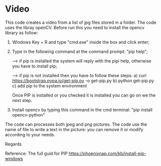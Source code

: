 # Video
This code creates a video from a list of jpg files stored in a folder.
The code uses the libray openCV. Before run this you need to install the opencv library as follow:
1. Windows Key + R and type "cmd.exe" inside the box and click enter;
2. Type in the following command at the command prompt: "pip help";

	--> if pip is installed the system will reply with the pipi help, otherwise you have to install pip;
	
	--> if pip is not installed then you have to follow these steps:
		a) curl https://bootstrap.pypa.io/get-pip.py -o get-pip.py
		b) python get-pip.py
		c) add pip to the system environment
		
	Once PIP is installed or you checked it is installed you can go on we the next step.
	
3. Install opencv by typing this command in the cmd terminal: "pip install opencv-python"

The code can processes both jpeg and png pictures.
The code use the name of file to write a text in the picture: you can remove it or modify according to your needs. 

Regards

Reference: The full guid for PIP https://phoenixnap.com/kb/install-pip-windows

